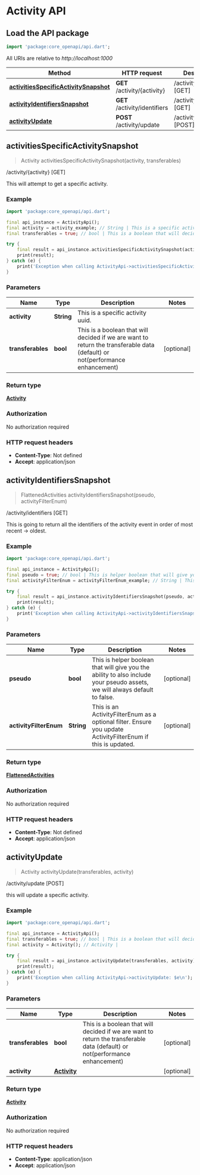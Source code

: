 # Activity API

## Load the API package
```dart
import 'package:core_openapi/api.dart';
```

All URIs are relative to *http://localhost:1000*

Method | HTTP request | Description
------------- | ------------- | -------------
[**activitiesSpecificActivitySnapshot**](ActivityApi#activitiesspecificactivitysnapshot) | **GET** /activity/\{activity\} | /activity/\{activity\} [GET]
[**activityIdentifiersSnapshot**](ActivityApi#activityidentifierssnapshot) | **GET** /activity/identifiers | /activity/identifiers [GET]
[**activityUpdate**](ActivityApi#activityupdate) | **POST** /activity/update | /activity/update [POST]


## **activitiesSpecificActivitySnapshot**
> Activity activitiesSpecificActivitySnapshot(activity, transferables)

/activity/\{activity\} [GET]

This will attempt to get a specific activity.

### Example
```dart
import 'package:core_openapi/api.dart';

final api_instance = ActivityApi();
final activity = activity_example; // String | This is a specific activity uuid.
final transferables = true; // bool | This is a boolean that will decided if we are want to return the transferable data (default) or not(performance enhancement)

try {
    final result = api_instance.activitiesSpecificActivitySnapshot(activity, transferables);
    print(result);
} catch (e) {
    print('Exception when calling ActivityApi->activitiesSpecificActivitySnapshot: $e\n');
}
```

### Parameters

Name | Type | Description  | Notes
------------- | ------------- | ------------- | -------------
 **activity** | **String**| This is a specific activity uuid. | 
 **transferables** | **bool**| This is a boolean that will decided if we are want to return the transferable data (default) or not(performance enhancement) | [optional] 

### Return type

[**Activity**](../models/Activity)

### Authorization

No authorization required

### HTTP request headers

 - **Content-Type**: Not defined
 - **Accept**: application/json



## **activityIdentifiersSnapshot**
> FlattenedActivities activityIdentifiersSnapshot(pseudo, activityFilterEnum)

/activity/identifiers [GET]

This is going to return all the identifiers of the activity event in order of most recent -> oldest.

### Example
```dart
import 'package:core_openapi/api.dart';

final api_instance = ActivityApi();
final pseudo = true; // bool | This is helper boolean that will give you the ability to also include your pseudo assets, we will always default to false.
final activityFilterEnum = activityFilterEnum_example; // String | This is an ActivityFilterEnum as a optional filter. Ensure you update ActivityFilterEnum if this is updated.

try {
    final result = api_instance.activityIdentifiersSnapshot(pseudo, activityFilterEnum);
    print(result);
} catch (e) {
    print('Exception when calling ActivityApi->activityIdentifiersSnapshot: $e\n');
}
```

### Parameters

Name | Type | Description  | Notes
------------- | ------------- | ------------- | -------------
 **pseudo** | **bool**| This is helper boolean that will give you the ability to also include your pseudo assets, we will always default to false. | [optional] 
 **activityFilterEnum** | **String**| This is an ActivityFilterEnum as a optional filter. Ensure you update ActivityFilterEnum if this is updated. | [optional] 

### Return type

[**FlattenedActivities**](../models/FlattenedActivities)

### Authorization

No authorization required

### HTTP request headers

 - **Content-Type**: Not defined
 - **Accept**: application/json



## **activityUpdate**
> Activity activityUpdate(transferables, activity)

/activity/update [POST]

this will update a specific activity.

### Example
```dart
import 'package:core_openapi/api.dart';

final api_instance = ActivityApi();
final transferables = true; // bool | This is a boolean that will decided if we are want to return the transferable data (default) or not(performance enhancement)
final activity = Activity(); // Activity | 

try {
    final result = api_instance.activityUpdate(transferables, activity);
    print(result);
} catch (e) {
    print('Exception when calling ActivityApi->activityUpdate: $e\n');
}
```

### Parameters

Name | Type | Description  | Notes
------------- | ------------- | ------------- | -------------
 **transferables** | **bool**| This is a boolean that will decided if we are want to return the transferable data (default) or not(performance enhancement) | [optional] 
 **activity** | [**Activity**](../models/Activity)|  | [optional] 

### Return type

[**Activity**](../models/Activity)

### Authorization

No authorization required

### HTTP request headers

 - **Content-Type**: application/json
 - **Accept**: application/json



